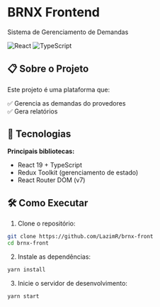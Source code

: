# BRNX Frontend

Sistema de Gerenciamento de Demandas

![React](https://img.shields.io/badge/React-20232A?style=for-the-badge&logo=react&logoColor=61DAFB)
![TypeScript](https://img.shields.io/badge/TypeScript-007ACC?style=for-the-badge&logo=typescript&logoColor=white)

## 📋 Sobre o Projeto

Este projeto é uma plataforma que:

✅ Gerencia as demandas do provedores  
✅ Gera relatórios  

## 🚀 Tecnologias

**Principais bibliotecas:**
- React 19 + TypeScript
- Redux Toolkit (gerenciamento de estado)
- React Router DOM (v7)

## 🛠️ Como Executar

1. Clone o repositório:
```bash
git clone https://github.com/LazimR/brnx-front
cd brnx-front
``` 
2. Instale as dependências:
```bash
yarn install
```
3. Inicie o servidor de desenvolvimento:
```bash
yarn start
```
